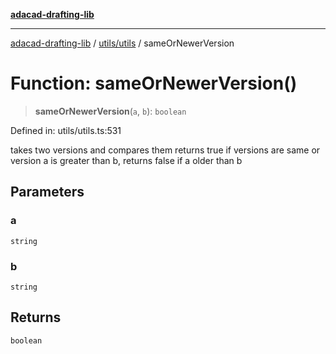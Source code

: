 [**adacad-drafting-lib**](../../../README.md)

***

[adacad-drafting-lib](../../../modules.md) / [utils/utils](../README.md) / sameOrNewerVersion

# Function: sameOrNewerVersion()

> **sameOrNewerVersion**(`a`, `b`): `boolean`

Defined in: utils/utils.ts:531

takes two versions and compares them
returns true if versions are same or version a is greater than b, returns false if a older than b

## Parameters

### a

`string`

### b

`string`

## Returns

`boolean`
